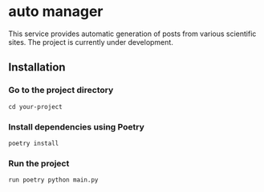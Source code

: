 # auto manager
This service provides automatic generation of posts from various scientific sites.
The project is currently under development.

## Installation
### Go to the project directory
```cd your-project```

### Install dependencies using Poetry
```poetry install```

### Run the project
```run poetry python main.py```